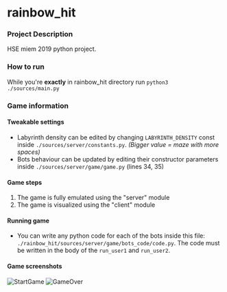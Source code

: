 # rainbow_hit

### Project Description
HSE miem 2019 python project.

### How to run
While you're **exactly** in rainbow_hit directory run `python3 ./sources/main.py`

### Game information
#### Tweakable settings
- Labyrinth density can be edited by changing `LABYRINTH_DENSITY` const inside `./sources/server/constants.py`. *(Bigger value = maze with more spaces)*
- Bots behaviour can be updated by editing their constructor parameters inside `./sources/server/game/game.py` (lines 34, 35)

#### Game steps  
1. The game is fully emulated using the "server" module
2. The game is visualized using the "client" module

#### Running game
- You can write any python code for each of the bots inside this file: `./rainbow_hit/sources/server/game/bots_code/code.py`. The code must be written in the body of the `run_user1` and `run_user2`.

#### Game screenshots
![StartGame](https://i.imgur.com/N5gDV8M.png)
![GameOver](https://i.imgur.com/axErrF5.png)